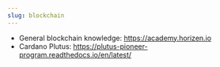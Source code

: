 ```yaml
---
slug: blockchain
---
```


- General blockchain knowledge: https://academy.horizen.io
- Cardano Plutus: https://plutus-pioneer-program.readthedocs.io/en/latest/
